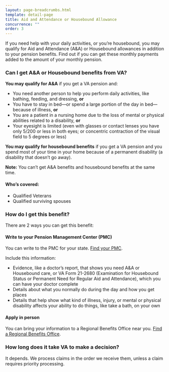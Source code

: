 ```yaml
---
layout: page-breadcrumbs.html
template: detail-page
title: Aid and Attendance or Housebound Allowance
concurrence: "" 
order: 3
---
```


<div class="va-introtext">

If you need help with your daily activities, or you’re housebound, you may qualify for Aid and Attendance (A&A) or Housebound allowances in addition to your pension benefits. Find out if you can get these monthly payments added to the amount of your monthly pension.

</div>

<div class="feature" markdown=“1”>

### Can I get A&A or Housebound benefits from VA?

**You may qualify for A&A** if you get a VA pension and:

- You need another person to help you perform daily activities, like bathing, feeding, and dressing, **or**
- You have to stay in bed—or spend a large portion of the day in bed—because of illness, **or**
- You are a patient in a nursing home due to the loss of mental or physical abilities related to a disability, **or**
- Your eyesight is limited (even with glasses or contact lenses you have only 5/200 or less in both eyes; or concentric contraction of the visual field to 5 degrees or less)

**You may qualify for housebound benefits** if you get a VA pension and you spend most of your time in your home because of a permanent disability (a disability that doesn’t go away). 

**Note:** You can’t get A&A benefits and housebound benefits at the same time.

#### Who’s covered:
- Qualified Veterans
- Qualified surviving spouses 

</div>

### How do I get this benefit?

There are 2 ways you can get this benefit:

#### Write to your Pension Management Center (PMC)

You can write to the PMC for your state. [Find your PMC](/pension/pension-management-center/). 

Include this information: 
- Evidence, like a doctor’s report, that shows you need A&A or Housebound care, or VA Form 21-2680  (Examination for Housebound Status or Permanent Need for Regular Aid and Attendance), which you can have your doctor complete 
- Details about what you normally do during the day and how you get places
- Details that help show what kind of illness, injury, or mental or physical disability affects your ability to do things, like take a bath, on your own 

#### Apply in person

You can bring your information to a Regional Benefits Office near you. [Find a Regional Benefits Office](/facilities/). 

### How long does it take VA to make a decision?

It depends. We process claims in the order we receive them, unless a claim requires priority processing.

  

<br>
